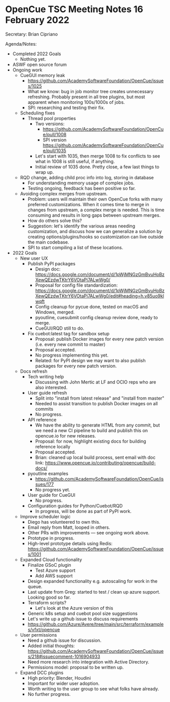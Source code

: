 # OpenCue TSC Meeting Notes 16 February 2022

Secretary: Brian Cipriano

Agenda/Notes:

* Completed 2022 Goals
    * Nothing yet.
* ASWF open source forum
* Ongoing work
    * CueGUI memory leak
        * https://github.com/AcademySoftwareFoundation/OpenCue/issues/1025
        * What we know: bug in job monitor tree creates unnecessary refreshing. Probably present in
          all tree plugins, but most apparent when monitoring 100s/1000s of jobs.
        * SPI: researching and testing their fix.
    * Scheduling fixes
        * Thread pool properties
            * Two versions:
                * https://github.com/AcademySoftwareFoundation/OpenCue/pull/1008
                * SPI version https://github.com/AcademySoftwareFoundation/OpenCue/pull/1035
            * Let's start with 1035, then merge 1008 to fix conflicts to see what in 1008 is still
              useful, if anything.
            * Initial review of 1035 done. Pretty close, a few last things to wrap up.
    * RQD change, adding child proc info into log, storing in database
        * For understanding memory usage of complex jobs.
        * Testing ongoing, feedback has been positive so far.
    * Avoiding complex merges from upstream.
        * Problem: users will maintain their own OpenCue forks with many preferred customizations.
          When it comes time to merge in changes from upstream, a complex merge is needed. This is
          time consuming and results in long gaps between upstream merges.
        * How do others solve this?
        * Suggestion: let's identify the various areas needing customization, and discuss how we can
          generalize a solution by creating options/plugins/hooks so customization can live outside
          the main codebase.
        * SPI to start compiling a list of these locations.
* 2022 Goals
    * New user UX
        * Publish PyPI packages
            * Design
              doc: https://docs.google.com/document/d/1pWjMNGzGmBvuHoBzXewQEzdwTKtrY6VOtaPi7ALwWg0/
            * Proposal for config file
              standardization: https://docs.google.com/document/d/1pWjMNGzGmBvuHoBzXewQEzdwTKtrY6VOtaPi7ALwWg0/edit#heading=h.v85uo9klwqft
            * Config cleanup for pycue done, tested on macOS and Windows, merged.
            * pyoutline, cuesubmit config cleanup review done, ready to merge.
            * CueGUI/RQD still to do.
        * Fix cuebot:latest tag for sandbox setup
            * Proposal: publish Docker images for every new patch version (i.e. every new commit to
              master)
            * Proposal accepted.
            * No progress implementing this yet.
            * Related: for PyPI design we may want to also publish packages for every new patch
              version.
    * Docs refresh
        * Tech writing help
            * Discussing with John Mertic at LF and OCIO reps who are also interested.
        * User guide refresh
            * Split into "install from latest release" and "install from master"
            * Needed to assist transition to publish Docker images on all commits
            * No progress.
        * API reference
            * We have the ability to generate HTML from any commit, but we need a new CI pipeline to
              build and publish this on opencue.io for new releases.
            * Proposal: for now, highlight existing docs for building reference locally
            * Proposal accepted.
            * Brian: cleaned up local build process, sent email with doc
              link: https://www.opencue.io/contributing/opencue/build-docs/
        * pyoutline examples
            * https://github.com/AcademySoftwareFoundation/OpenCue/issues/177
            * No progress yet.
        * User guide for CueGUI
            * No progress.
        * Configuration guides for Python/Cuebot/RQD
            * In progress, will be done as part of PyPI work.
    * Improve scheduler logic
        * Diego has volunteered to own this.
        * Email reply from Matt, looped in others.
        * Other PRs with improvements — see ongoing work above.
        * Prototype in progress.
        * High-level prototype details using
          Redis: https://github.com/AcademySoftwareFoundation/OpenCue/issues/1001
    * Expanded Cloud functionality
        * Finalize GSoC plugin
            * Test Azure support
            * Add AWS support
        * Design expanded functionality e.g. autoscaling for work in the queue.
        * Last update from Greg: started to test / clean up azure support. Looking good so far.
        * Terraform scripts?
            * Let's look at the Azure version of this
        * Generic k8s setup and cuebot pool size suggestions
        * Let's write up a github issue to discuss requirements
        * https://github.com/Azure/Avere/tree/main/src/terraform/examples/vfxt/opencue
    * User permissions
        * Need a github issue for discussion.
        * Added initial
          thoughts: https://github.com/AcademySoftwareFoundation/OpenCue/issues/218#issuecomment-1016904933
        * Need more research into integration with Active Directory.
        * Permissions model: proposal to be written up.
    * Expand DCC plugins
        * High priority: Blender, Houdini
        * Important for wider user adoption.
        * Worth writing to the user group to see what folks have already.
        * No further progress.
